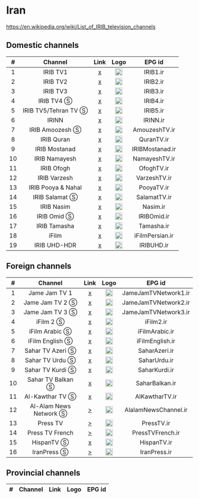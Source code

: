 <h1>Iran</h1>

https://en.wikipedia.org/wiki/List_of_IRIB_television_channels

<h2>Domestic channels</h2>

| #    | Channel        | Link  | Logo | EPG id |
|:----:|:--------------:|:-----:|:----:|:------:|
| 1    | IRIB TV1       | [x](https://s1-cloud.irib.ir/securelive3/tv1hd/tv1hd.m3u8) | <img height="20" src="https://i.imgur.com/rad9Guw.png"/> | IRIB1.ir |
| 2    | IRIB TV2       | [x](https://s1-cloud.irib.ir/securelive3/tv2hd/tv2hd.m3u8) | <img height="20" src="https://i.imgur.com/FKiTd3O.png"/> | IRIB2.ir |
| 3    | IRIB TV3       | [x](https://s1-cloud.irib.ir/securelive3/tv3hd/tv3hd.m3u8) | <img height="20" src="https://i.imgur.com/6cIaH0c.png"/> | IRIB3.ir |
| 4    | IRIB TV4 Ⓢ     | [x](https://s1-cloud.irib.ir/securelive3/tv4sd/tv4sd.m3u8) | <img height="20" src="https://i.imgur.com/fsdz81l.png"/> | IRIB4.ir |
| 5    | IRIB TV5/Tehran TV Ⓢ | [x](https://s1-cloud.irib.ir/securelive3/tv5sd/tv5sd.m3u8) | <img height="20" src="https://i.imgur.com/VdOFcN4.png"/> | IRIB5.ir |
| 6    | IRINN          | [x](https://s1-cloud.irib.ir/securelive3/irinnhd/irinnhd.m3u8) | <img height="20" src="https://i.imgur.com/7HL4joq.png"/> | IRINN.ir |
| 7    | IRIB Amoozesh Ⓢ | [x](https://s1-cloud.irib.ir/securelive3/amoozeshsd/amoozeshsd.m3u8) | <img height="20" src="https://i.imgur.com/qox2azH.png"/> | AmouzeshTV.ir |
| 8    | IRIB Quran     | [x](https://s1-cloud.irib.ir/securelive3/quranhd/quranhd.m3u8) | <img height="20" src="https://i.imgur.com/nmOKBaK.png"/> | QuranTV.ir |
| 9    | IRIB Mostanad  | [x](https://s1-cloud.irib.ir/securelive3/mostanadhd/mostanadhd.m3u8) | <img height="20" src="https://i.imgur.com/lRDgugZ.png"/> | IRIBMostanad.ir |
| 10   | IRIB Namayesh  | [x](https://s1-cloud.irib.ir/securelive3/namayeshhd/namayeshhd.m3u8) | <img height="20" src="https://i.imgur.com/Nq0pCGr.png"/> | NamayeshTV.ir |
| 11   | IRIB Ofogh     | [x](https://s1-cloud.irib.ir/securelive3/ofoghhd/ofoghhd.m3u8) | <img height="20" src="https://i.imgur.com/fhqeYGb.png"/> | OfoghTV.ir |
| 12   | IRIB Varzesh   | [x](https://s1-cloud.irib.ir/securelive3/varzeshhd/varzeshhd.m3u8) | <img height="20" src="https://i.imgur.com/tRLSrxa.png"/> | VarzeshTV.ir |
| 13   | IRIB Pooya & Nahal | [x](https://s1-cloud.irib.ir/securelive3/pooyahd/pooyahd.m3u8) | <img height="20" src="https://i.imgur.com/hjeQUtg.png"/> | PooyaTV.ir |
| 14   | IRIB Salamat Ⓢ | [x](https://s1-cloud.irib.ir/securelive3/salamatsd/salamatsd.m3u8) | <img height="20" src="https://i.imgur.com/K0YUhne.png"/> | SalamatTV.ir |
| 15   | IRIB Nasim     | [x](https://s1-cloud.irib.ir/securelive3/nasimhd/nasimhd.m3u8) | <img height="20" src="https://i.imgur.com/EqjQN83.png"/> | Nasim.ir |
| 16   | IRIB Omid Ⓢ    | [x](https://s1-cloud.irib.ir/securelive3/omidsd/omidsd.m3u8) | <img height="20" src="https://i.imgur.com/s9iUe1l.png"/> | IRIBOmid.ir |
| 17   | IRIB Tamasha   | [x](https://s1-cloud.irib.ir/securelive3/tamashahd/tamashahd.m3u8) | <img height="20" src="https://i.imgur.com/YffSCWH.png"/> | Tamasha.ir |
| 18   | iFilm          | [x](https://s1-cloud.irib.ir/securelive3/ifilmhd/ifilmhd.m3u8) | <img height="20" src="https://i.imgur.com/4Z9L1AW.png"/> | iFilmPersian.ir |
| 19   | IRIB UHD-HDR   | [x](https://s1-cloud.irib.ir/securelive3/uhd/uhd.m3u8) | <img height="20" src="https://i.imgur.com/qZ98jaa.png"/> | IRIBUHD.ir |

<h2>Foreign channels</h2>

| #    | Channel        | Link  | Logo | EPG id |
|:----:|:--------------:|:-----:|:----:|:------:|
| 1    | Jame Jam TV 1  | [x](https://s1-cloud.irib.ir/securelive3/jamejam1hd/jamejam1hd.m3u8) | <img height="20" src="https://i.imgur.com/BjaN3W1.png"/> | JameJamTVNetwork1.ir |
| 2    | Jame Jam TV 2 Ⓢ | [x](https://s1-cloud.irib.ir/securelive3/jamejam2sd/jamejam2sd.m3u8) | <img height="20" src="https://i.imgur.com/BjaN3W1.png"/> | JameJamTVNetwork2.ir |
| 3    | Jame Jam TV 3 Ⓢ | [x](https://s1-cloud.irib.ir/securelive3/jamejam3sd/jamejam3sd.m3u8) | <img height="20" src="https://i.imgur.com/BjaN3W1.png"/> | JameJamTVNetwork3.ir |
| 4    | iFilm 2 Ⓢ      | [x](https://s1-cloud.irib.ir/securelive3/ifilm2sd/ifilm2sd.m3u8) | <img height="20" src="https://i.imgur.com/WZrGsFb.png"/> | iFilm2.ir |
| 5    | iFilm Arabic Ⓢ | [x](https://s1-cloud.irib.ir/securelive3/ifilmarabsd/ifilmarabsd.m3u8) | <img height="20" src="https://i.imgur.com/D3cXTpJ.png"/> | iFilmArabic.ir |
| 6    | iFilm English Ⓢ | [x](https://s1-cloud.irib.ir/securelive3/ifilmengsd/ifilmengsd.m3u8) | <img height="20" src="https://i.imgur.com/RdC0DQk.png"/> | iFilmEnglish.ir |
| 7    | Sahar TV Azeri Ⓢ | [x](https://s1-cloud.irib.ir/securelive3/saharazarsd/saharazarsd.m3u8) | <img height="20" src="https://i.imgur.com/ZvNpHTj.png"/> | SaharAzeri.ir |
| 8    | Sahar TV Urdu Ⓢ | [x](https://s1-cloud.irib.ir/securelive3/saharurdusd/saharurdusd.m3u8) | <img height="20" src="https://i.imgur.com/krc2nHm.png"/> | SaharUrdu.ir |
| 9    | Sahar TV Kurdi Ⓢ | [x](https://s1-cloud.irib.ir/securelive3/saharkurdsd/saharkurdsd.m3u8) | <img height="20" src="https://i.imgur.com/FxFNcHA.png"/> | SaharKurdi.ir |
| 10   | Sahar TV Balkan Ⓢ | [x](https://s1-cloud.irib.ir/securelive3/saharbalksd/saharbalksd.m3u8) | <img height="20" src="https://i.imgur.com/RdmtePb.png"/> | SaharBalkan.ir |
| 11   | Al-Kawthar TV Ⓢ | [x](https://s1-cloud.irib.ir/securelive3/alkawtharsd/alkawtharsd.m3u8) | <img height="20" src="https://i.imgur.com/kKAKqd5.png"/> | AlKawtharTV.ir |
| 12   | Al-Alam News Network Ⓢ | [>](https://live2.alalam.ir/alalam.m3u8) | <img height="20" src="https://i.imgur.com/UbD0Ndr.png"/> | AlalamNewsChannel.ir |
| 13   | Press TV        | [>](https://cdnlive.presstv.ir/cdnlive/smil:cdnlive.smil/playlist.m3u8) | <img height="20" src="https://i.imgur.com/X3YP2Gg.png"/> | PressTV.ir |
| 14   | Press TV French | [>](https://live1.presstv.ir/live/presstvfr/index.m3u8) | <img height="20" src="https://i.imgur.com/X3YP2Gg.png"/> | PressTVFrench.ir |
| 15   | HispanTV Ⓢ      | [x](https://live1.presstv.ir/live/hispan.m3u8) | <img height="20" src="https://i.imgur.com/hnhP9o0.png"/> | HispanTV.ir |
| 16   | IranPress Ⓢ     | [>](https://live1.presstv.ir/live/iranpress/index.m3u8) | <img height="20" src="https://i.imgur.com/Qrubr3v.png"/> | IranPress.ir |

<h2>Provincial channels</h2>

| #    | Channel        | Link  | Logo | EPG id |
|:----:|:--------------:|:-----:|:----:|:------:|
